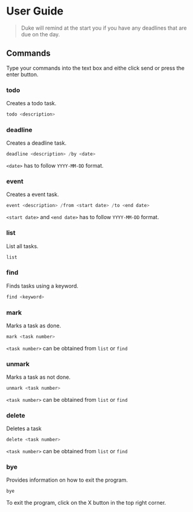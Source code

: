 # User Guide
>Duke will remind at the start you if you have any deadlines that are due on the day.

## Commands
Type your commands into the text box and eithe click send or press the enter button.

### todo
Creates a todo task.
```java
todo <description>
```
### deadline
Creates a deadline task.
```java
deadline <description> /by <date>
```
```<date>``` has to follow `YYYY-MM-DD` format.


### event
Creates a event task.
```java
event <description> /from <start date> /to <end date>
```
```<start date>``` and ```<end date>``` has to follow `YYYY-MM-DD` format.


### list
List all tasks.
```java
list
```


### find
Finds tasks using a keyword.
```java
find <keyword>
```

### mark
Marks a task as done.
```java
mark <task number>
```
```<task number>``` can be obtained from ```list``` or ```find```

### unmark
Marks a task as not done.
```java
unmark <task number>
```
```<task number>``` can be obtained from ```list``` or ```find```

### delete
Deletes a task
```java
delete <task number>
```
```<task number>``` can be obtained from ```list``` or ```find```

### bye
Provides information on how to exit the program.
```java
bye
```

To exit the program, click on the X button in the top right corner.
